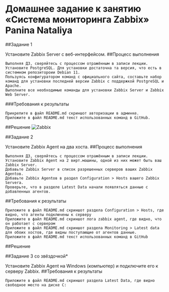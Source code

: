 # Домашнее задание к занятию «Система мониторинга Zabbix» Panina Nataliya
##Задание 1

Установите Zabbix Server с веб-интерфейсом.
##Процесс выполнения

    Выполняя ДЗ, сверяйтесь с процессом отражённым в записи лекции.
    Установите PostgreSQL. Для установки достаточна та версия, что есть в системном репозитороии Debian 11.
    Пользуясь конфигуратором команд с официального сайта, составьте набор команд для установки последней версии Zabbix с поддержкой PostgreSQL и Apache.
    Выполните все необходимые команды для установки Zabbix Server и Zabbix Web Server.

###Требования к результаты

    Прикрепите в файл README.md скриншот авторизации в админке.
    Приложите в файл README.md текст использованных команд в GitHub.
##Решение
![Zabbix](https://www.zabbix.com/download?zabbix=6.0&os_distribution=debian&os_version=11&components=server_frontend_agent&db=pgsql&ws=apache)

##Задание 2

Установите Zabbix Agent на два хоста.
##Процесс выполнения

    Выполняя ДЗ, сверяйтесь с процессом отражённым в записи лекции.
    Установите Zabbix Agent на 2 вирт.машины, одной из них может быть ваш Zabbix Server.
    Добавьте Zabbix Server в список разрешенных серверов ваших Zabbix Agentов.
    Добавьте Zabbix Agentов в раздел Configuration > Hosts вашего Zabbix Servera.
    Проверьте, что в разделе Latest Data начали появляться данные с добавленных агентов.

##Требования к результаты

    Приложите в файл README.md скриншот раздела Configuration > Hosts, где видно, что агенты подключены к серверу
    Приложите в файл README.md скриншот лога zabbix agent, где видно, что он работает с сервером
    Приложите в файл README.md скриншот раздела Monitoring > Latest data для обоих хостов, где видны поступающие от агентов данные.
    Приложите в файл README.md текст использованных команд в GitHub
##Решение

##Задание 3 со звёздочкой*

Установите Zabbix Agent на Windows (компьютер) и подключите его к серверу Zabbix.
##Требования к результаты

    Приложите в файл README.md скриншот раздела Latest Data, где видно свободное место на диске C:
